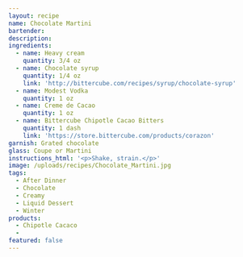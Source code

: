 ```yaml
---
layout: recipe
name: Chocolate Martini
bartender:
description:
ingredients:
  - name: Heavy cream
    quantity: 3/4 oz
  - name: Chocolate syrup
    quantity: 1/4 oz
    link: 'http://bittercube.com/recipes/syrup/chocolate-syrup'
  - name: Modest Vodka
    quantity: 1 oz
  - name: Creme de Cacao
    quantity: 1 oz
  - name: Bittercube Chipotle Cacao Bitters
    quantity: 1 dash
    link: 'https://store.bittercube.com/products/corazon'
garnish: Grated chocolate
glass: Coupe or Martini
instructions_html: '<p>Shake, strain.</p>'
image: /uploads/recipes/Chocolate_Martini.jpg
tags:
  - After Dinner
  - Chocolate
  - Creamy
  - Liquid Dessert
  - Winter
products:
  - Chipotle Cacaco
  -
featured: false
---
```


